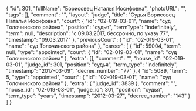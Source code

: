 {
    "id": 301,
    "fullName": "Борисовец Наталья Иосифовна",
    "photoURL": "",
    "tags": [],
    "comment": "",
    "layout": "judge",
    "title": "Судья Борисовец Наталья Иосифовна",
    "court": {
        "id": "02-019-03-01",
        "name": "суд Толочинского района",
        "position": "судья",
        "termType": "indefinitely",
        "term": null,
        "description": "c 09.03.2017, бессрочно, по указу 77",
        "timestamp": "09.03.2017"
    },
    "previousCourt": {
        "id": "02-019-03-01",
        "name": "суд Толочинского района"
    },
    "career": [
        {
            "id": 59004,
            "term": null,
            "type": "appointed",
            "court": {
                "id": "02-019-03-01",
                "name": "суд Толочинского района"
            },
            "extra": [],
            "comment": "",
            "house_id": "02-019-03-01",
            "judge_id": 301,
            "position": "судья",
            "term_type": "indefinitely",
            "timestamp": "2017-03-09",
            "decree_number": "77"
        },
        {
            "id": 5089,
            "term": 5,
            "type": "appointed",
            "court": {
                "id": "02-019-03-01",
                "name": "суд Толочинского района"
            },
            "extra": {
                "judge_id": 3839
            },
            "comment": "",
            "house_id": "02-019-03-01",
            "judge_id": 301,
            "position": "судья",
            "term_type": "years",
            "timestamp": "2012-03-27",
            "decree_number": "143"
        }
    ]
}